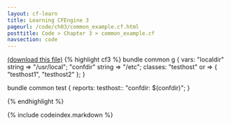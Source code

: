 ```yaml
---
layout: cf-learn
title: Learning CFEngine 3
pageurl: /code/ch03/common_example.cf.html
posttitle: Code > Chapter 3 > common_example.cf
navsection: code
---
```


[(download this file)](/src/ch03/common_example.cf)
{% highlight cf3 %}
bundle common g
{
  vars:
    "localdir"    string => "/usr/local";
    "confdir"     string => "/etc";
  classes:
    "testhost"    or => { "testhost1", "testhost2" };
}

bundle common test
{
  reports:
    testhost::
      "confdir: $(confdir)";
}

{% endhighlight %}

{% include codeindex.markdown %}
